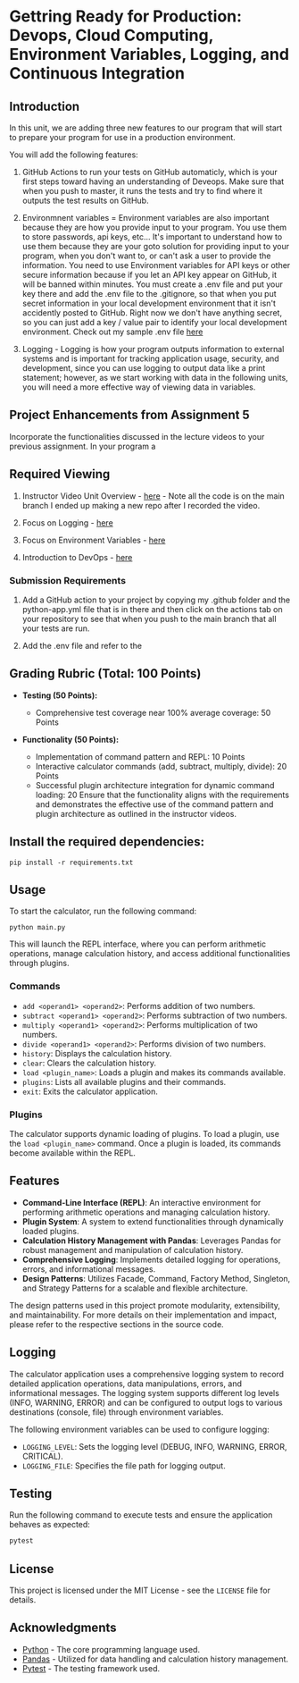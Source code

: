 # Gettring Ready for Production: Devops, Cloud Computing, Environment Variables, Logging, and Continuous Integration

## Introduction

In this unit, we are adding three new features to our program that will start to prepare your program for use in a production environment.  

You will add the following features:

1.  GitHub Actions to run your tests on GitHub automaticly, which is your first steps toward having an understanding of Deveops.  Make sure that when you push to master, it runs the tests and try to find where it outputs the test results on GitHub.  

2.  Environmnent variables = Environment variables are also important because they are how you provide input to your program.  You use them to store passwords, api keys, etc... It's important to understand how to use them because they are your goto solution for providing input to your program, when you don't want to, or can't ask a user to provide the information.  You need to use Environment variables for API keys or other secure information because if you let an API key appear on GitHub, it will be banned within minutes.  You must create a .env file and put your key there and add the .env file to the .gitignore, so that when you put secret information in your local development environment that it isn't accidently posted to GitHub. Right now we don't have anything secret, so you can just add a key / value pair to identify your local development environment.  Check out my sample .env file [here](.sample.env) 

3.  Logging - Logging is how your program outputs information to external systems and is important for tracking application usage, security, and development, since you can use logging to output data like a print statement; however, as we start working with data in the following units, you will need a more effective way of viewing data in variables.

## Project Enhancements from Assignment 5

Incorporate the functionalities discussed in the lecture videos to your previous assignment. In your program a

## Required Viewing

1. Instructor Video Unit Overview - [here](https://youtu.be/hucp1naTcEY) - Note all the code is on the main branch I ended up making a new repo after I recorded the video.

2. Focus on Logging - [here](https://www.youtube.com/watch?v=pxuXaaT1u3k)

3. Focus on Environment Variables - [here](https://www.youtube.com/watch?v=8dlQ_nDE7dQ)

4. Introduction to DevOps - [here](https://www.youtube.com/watch?v=Xrgk023l4lI)

### Submission Requirements

1. Add a GitHub action to your project by copying my .github folder and the python-app.yml file that is in there and then click on the actions tab on your repository to see that when you push to the main branch that all your tests are run.

2.  Add the .env file and refer to the 

## Grading Rubric (Total: 100 Points)

- **Testing (50 Points):**
  - Comprehensive test coverage near 100% average coverage: 50 Points

- **Functionality (50 Points):**
  - Implementation of command pattern and REPL: 10 Points
  - Interactive calculator commands (add, subtract, multiply, divide): 20 Points
  - Successful plugin architecture integration for dynamic command loading: 20 
Ensure that the functionality aligns with the requirements and demonstrates the effective use of the command pattern and plugin architecture as outlined in the instructor videos.

## Install the required dependencies:

```
pip install -r requirements.txt
```

## Usage

To start the calculator, run the following command:

```
python main.py
```

This will launch the REPL interface, where you can perform arithmetic operations, manage calculation history, and access additional functionalities through plugins.

### Commands

- `add <operand1> <operand2>`: Performs addition of two numbers.
- `subtract <operand1> <operand2>`: Performs subtraction of two numbers.
- `multiply <operand1> <operand2>`: Performs multiplication of two numbers.
- `divide <operand1> <operand2>`: Performs division of two numbers.
- `history`: Displays the calculation history.
- `clear`: Clears the calculation history.
- `load <plugin_name>`: Loads a plugin and makes its commands available.
- `plugins`: Lists all available plugins and their commands.
- `exit`: Exits the calculator application.

### Plugins

The calculator supports dynamic loading of plugins. To load a plugin, use the `load <plugin_name>` command. Once a plugin is loaded, its commands become available within the REPL.

## Features

- **Command-Line Interface (REPL)**: An interactive environment for performing arithmetic operations and managing calculation history.
- **Plugin System**: A system to extend functionalities through dynamically loaded plugins.
- **Calculation History Management with Pandas**: Leverages Pandas for robust management and manipulation of calculation history.
- **Comprehensive Logging**: Implements detailed logging for operations, errors, and informational messages.
- **Design Patterns**: Utilizes Facade, Command, Factory Method, Singleton, and Strategy Patterns for a scalable and flexible architecture.
  
The design patterns used in this project promote modularity, extensibility, and maintainability. For more details on their implementation and impact, please refer to the respective sections in the source code.

## Logging

The calculator application uses a comprehensive logging system to record detailed application operations, data manipulations, errors, and informational messages. The logging system supports different log levels (INFO, WARNING, ERROR) and can be configured to output logs to various destinations (console, file) through environment variables.

The following environment variables can be used to configure logging:

- `LOGGING_LEVEL`: Sets the logging level (DEBUG, INFO, WARNING, ERROR, CRITICAL).
- `LOGGING_FILE`: Specifies the file path for logging output.

## Testing

Run the following command to execute tests and ensure the application behaves as expected:

```bash
pytest
```

## License

This project is licensed under the MIT License - see the `LICENSE` file for details.


## Acknowledgments

- [Python](https://www.python.org/) - The core programming language used.
- [Pandas](https://pandas.pydata.org/) - Utilized for data handling and calculation history management.
- [Pytest](https://docs.pytest.org/en/stable/) - The testing framework used.


